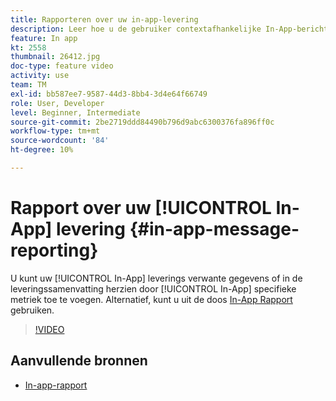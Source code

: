 ```yaml
---
title: Rapporteren over uw in-app-levering
description: Leer hoe u de gebruiker contextafhankelijke In-App-berichten kunt presenteren als reactie op het realtime gedrag van de klant in de mobiele toepassing.
feature: In app
kt: 2558
thumbnail: 26412.jpg
doc-type: feature video
activity: use
team: TM
exl-id: bb587ee7-9587-44d3-8bb4-3d4e64f66749
role: User, Developer
level: Beginner, Intermediate
source-git-commit: 2be2719ddd84490b796d9abc6300376fa896ff0c
workflow-type: tm+mt
source-wordcount: '84'
ht-degree: 10%

---
```


# Rapport over uw [!UICONTROL In-App] levering {#in-app-message-reporting}

U kunt uw [!UICONTROL In-App] leverings verwante gegevens of in de leveringssamenvatting herzien door [!UICONTROL In-App] specifieke metriek toe te voegen. Alternatief, kunt u uit de doos [In-App Rapport](https://docs.adobe.com/content/help/en/campaign-standard/using/reporting/list-of-reports/in-app-report.html) gebruiken.

>[!VIDEO](https://video.tv.adobe.com/v/26412?quality=12)

## Aanvullende bronnen

* [In-app-rapport](https://docs.adobe.com/content/help/en/campaign-standard/using/reporting/list-of-reports/in-app-report.html)
